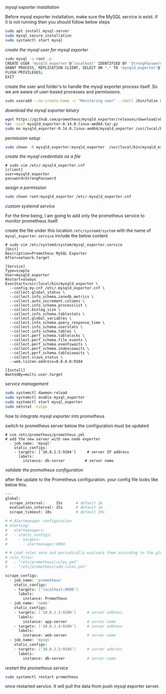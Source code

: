 _mysql exporter installation_

Before mysql exporter installation, make sure the MySQL service is exist. if it is not running then you should follow below steps

```bash
sudo apt install mysql-server
sudo mysql_secure_installation
sudo systemctl start mysql
```

_create the mysql user for mysql exporter_

```bash
sudo mysql -u root -p 
CREATE USER 'mysqld_exporter'@'localhost' IDENTIFIED BY 'StrongPassword' WITH MAX_USER_CONNECTIONS 2;
GRANT PROCESS, REPLICATION CLIENT, SELECT ON *.* TO 'mysqld_exporter'@'localhost';
FLUSH PRIVILEGES;
EXIT
```

create the user and folder's to handle the mysql exporter process itself. So we are aware of user-based processes and permissions.

```bash
sudo useradd --no-create-home -c "Monitoring user" --shell /bin/false mysqld_exporter
```

_download the mysql exporter binary_

```bash
wget https://github.com/prometheus/mysqld_exporter/releases/download/v0.14.0/mysqld_exporter-0.14.0.linux-amd64.tar.gz
tar -vxzf mysqld_exporter-0.14.0.linux-amd64.tar.gz
sudo mv mysqld_exporter-0.14.0.linux-amd64/mysqld_exporter /usr/local/bin/
```

_permission setup_

```bash
sudo chown -R mysqld_exporter:mysqld_exporter  /usr/local/bin/mysqld_exporter
```

_create the mysql credentials as a file_

```service
# sudo vim /etc/.mysqld_exporter.cnf
[client]
user=mysqld_exporter
password=StrongPassword
```
_assign a permission_

```bash
sudo chown root:mysqld_exporter /etc/.mysqld_exporter.cnf
```


_custom systemd service_

For the time being, I am going to add only the prometheus service to monitor prometheus itself.

create the file under this location `/etc/systemd/system` with the name of `mysql_exporter.service` include the below content

```service
# sudo vim /etc/systemd/system/mysql_exporter.service
[Unit]
Description=Prometheus MySQL Exporter
After=network.target

[Service]
Type=simple
User=mysqld_exporter
Restart=always
ExecStart=/usr/local/bin/mysqld_exporter \
  --config.my-cnf /etc/.mysqld_exporter.cnf \
  --collect.global_status \
  --collect.info_schema.innodb_metrics \
  --collect.auto_increment.columns \
  --collect.info_schema.processlist \
  --collect.binlog_size \
  --collect.info_schema.tablestats \
  --collect.global_variables \
  --collect.info_schema.query_response_time \
  --collect.info_schema.userstats \
  --collect.info_schema.tables \
  --collect.perf_schema.tablelocks \
  --collect.perf_schema.file_events \
  --collect.perf_schema.eventswaits \
  --collect.perf_schema.indexiowaits \
  --collect.perf_schema.tableiowaits \
  --collect.slave_status \
  --web.listen-address=0.0.0.0:9104

[Install]
WantedBy=multi-user.target
```

_service management_

```bash
sudo systemctl daemon-reload
sudo systemctl enable mysql_exporter
sudo systemctl start mysql_exporter
sudo netstat -tulpn
```

_how to integrate mysql exporter into prometheus_

switch to prometheus server below the configuration must be updated 

```
# vim /etc/prometheus/prometheus.yml
# add the new server with new node exporter
  - job_name: 'mysql'
    static_configs: 
    - targets: ['10.0.1.5:9104']     # server IP address
      labels: 
        instance: db-server         # server name

```


_validate the prometheus configuration_

after the update to the Prometheus configuration. your config file looks like below this.

```bash
---
global:
  scrape_interval:     15s      # default 1m
  evaluation_interval: 15s      # default 1m
  scrape_timeout: 10s           # default 10s

# # Alertmanager configuration
# alerting:
#   alertmanagers:
#   - static_configs:
#     - targets:
#       - alertmanager:9093

# # Load rules once and periodically evaluate them according to the global 'evaluation_interval'.
# rule_files:
#   - "/etc/prometheus/rules.yml"
#   - "/etc/prometheus/add-rules.yml"

scrape_configs:
  - job_name: 'prometheus'
    static_configs:
    - targets: ['localhost:9090']
      labels: 
        instance: Prometheus
  - job_name: 'node'
    static_configs: 
    - targets: ['10.0.1.3:9100']     # server address 
      labels: 
        instance: app-server         # server name
    - targets: ['10.0.1.4:9100']     # server address 
      labels: 
        instance: web-server         # server name
  - job_name: 'mysql'
    static_configs: 
    - targets: ['10.0.1.5:9104']     # server address
      labels: 
        instance: db-server          # server name
```

_restart the prometheus service_

```bash
sudo systemctl restart prometheus
``` 

once restarted service. It will pull the data from push mysql exporter server.
